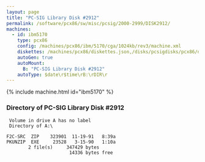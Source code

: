 ```yaml
---
layout: page
title: "PC-SIG Library Disk #2912"
permalink: /software/pcx86/sw/misc/pcsig/2000-2999/DISK2912/
machines:
  - id: ibm5170
    type: pcx86
    config: /machines/pcx86/ibm/5170/cga/1024kb/rev3/machine.xml
    diskettes: /machines/pcx86/diskettes.json,/disks/pcsigdisks/pcx86/diskettes.json
    autoGen: true
    autoMount:
      B: "PC-SIG Library Disk #2912"
    autoType: $date\r$time\rB:\rDIR\r
---
```


{% include machine.html id="ibm5170" %}

### Directory of PC-SIG Library Disk #2912

     Volume in drive A has no label
     Directory of A:\

    F2C-SRC  ZIP    323901  11-19-91   8:39a
    PKUNZIP  EXE     23528   3-15-90   1:10a
            2 file(s)     347429 bytes
                           14336 bytes free
